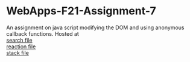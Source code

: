 # WebApps-F21-Assignment-7
An assignment on java script modifying the DOM and using anonymous callback functions.
Hosted at <br>[search file](https://44-563-webapps-f21.github.io/webapps-f21-assignment-7-Yaramasu12/search.html)<br>
[reaction file](https://44-563-webapps-f21.github.io/webapps-f21-assignment-7-Yaramasu12/reaction.html)<br>
[stack file](https://44-563-webapps-f21.github.io/webapps-f21-assignment-7-Yaramasu12/stack.html)